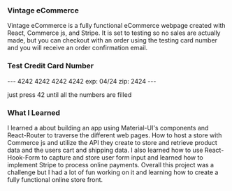 ### Vintage eCommerce 

Vintage eCommerce is a fully functional eCommerce webpage created with React, Commerce js, and Stripe. 
It is set to testing so no sales are actually made, but you can checkout with an order using the testing
card number and you will receive an order confirmation email.

### Test Credit Card Number

--- 4242 4242 4242 4242  exp: 04/24 zip: 2424 --- 

just press 42 until all the numbers are filled

### What I Learned

I learned a about building an app using Material-UI's components and React-Router to traverse the different web pages.
How to host a store with Commerce js and utilize the API they create to store and retrieve product data and the users cart
and shipping data. I also learned how to use React-Hook-Form to capture and store user form input and learned how to implement 
Stripe to process online payments. Overall this project was a challenge but I had a lot of fun working on it and learning how to
create a fully functional online store front.
